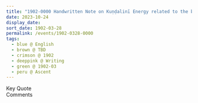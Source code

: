 ```yaml
---
title: "1902-0000 Handwritten Note on Kuṇḍalinī Energy related to the book Ascent"
date: 2023-10-24
display_date: 
sort_date: 1902-03-28
permalink: /events/1902-0328-0000
tags:
  - blue @ English
  - brown @ TBD
  - crimson @ 1902
  - deeppink @ Writing
  - green @ 1902-03
  - peru @ Ascent
---
```


<wave-list>
  <list-title color="green" width="75">Key Quote</list-title>
  <list-item color="BlanchedAlmond"  width="200"></list-item>
  <list-item color="Lavender"></list-item>
  <list-item color="BlanchedAlmond"></list-item>
</wave-list>

<br>

<wave-list>
  <list-title color="green" width="75">Comments</list-title>
  <list-item color="BlanchedAlmond"  width="200"></list-item>
  <list-item color="Lavender"></list-item>
  <list-item color="BlanchedAlmond"></list-item>
</wave-list>